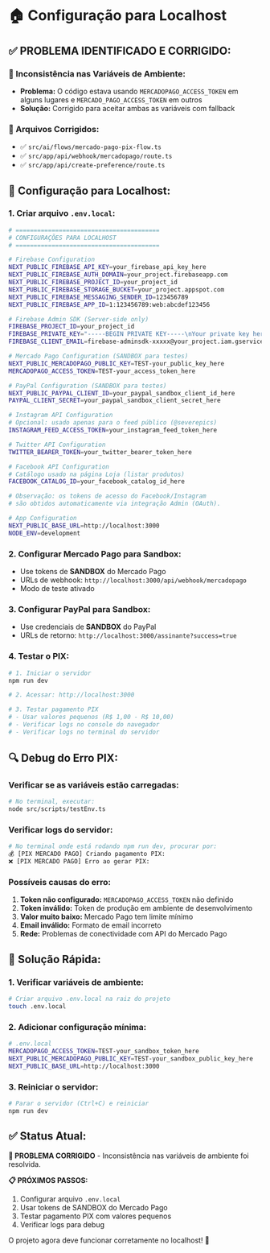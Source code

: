 # 🏠 Configuração para Localhost

## ✅ **PROBLEMA IDENTIFICADO E CORRIGIDO:**

### **🔧 Inconsistência nas Variáveis de Ambiente:**
- **Problema:** O código estava usando `MERCADOPAGO_ACCESS_TOKEN` em alguns lugares e `MERCADO_PAGO_ACCESS_TOKEN` em outros
- **Solução:** Corrigido para aceitar ambas as variáveis com fallback

### **📝 Arquivos Corrigidos:**
- ✅ `src/ai/flows/mercado-pago-pix-flow.ts`
- ✅ `src/app/api/webhook/mercadopago/route.ts`
- ✅ `src/app/api/create-preference/route.ts`

## 🔧 **Configuração para Localhost:**

### **1. Criar arquivo `.env.local`:**
```bash
# ========================================
# CONFIGURAÇÕES PARA LOCALHOST
# ========================================

# Firebase Configuration
NEXT_PUBLIC_FIREBASE_API_KEY=your_firebase_api_key_here
NEXT_PUBLIC_FIREBASE_AUTH_DOMAIN=your_project.firebaseapp.com
NEXT_PUBLIC_FIREBASE_PROJECT_ID=your_project_id
NEXT_PUBLIC_FIREBASE_STORAGE_BUCKET=your_project.appspot.com
NEXT_PUBLIC_FIREBASE_MESSAGING_SENDER_ID=123456789
NEXT_PUBLIC_FIREBASE_APP_ID=1:123456789:web:abcdef123456

# Firebase Admin SDK (Server-side only)
FIREBASE_PROJECT_ID=your_project_id
FIREBASE_PRIVATE_KEY="-----BEGIN PRIVATE KEY-----\nYour private key here\n-----END PRIVATE KEY-----\n"
FIREBASE_CLIENT_EMAIL=firebase-adminsdk-xxxxx@your_project.iam.gserviceaccount.com

# Mercado Pago Configuration (SANDBOX para testes)
NEXT_PUBLIC_MERCADOPAGO_PUBLIC_KEY=TEST-your_public_key_here
MERCADOPAGO_ACCESS_TOKEN=TEST-your_access_token_here

# PayPal Configuration (SANDBOX para testes)
NEXT_PUBLIC_PAYPAL_CLIENT_ID=your_paypal_sandbox_client_id_here
PAYPAL_CLIENT_SECRET=your_paypal_sandbox_client_secret_here

# Instagram API Configuration
# Opcional: usado apenas para o feed público (@severepics)
INSTAGRAM_FEED_ACCESS_TOKEN=your_instagram_feed_token_here

# Twitter API Configuration
TWITTER_BEARER_TOKEN=your_twitter_bearer_token_here

# Facebook API Configuration
# Catálogo usado na página Loja (listar produtos)
FACEBOOK_CATALOG_ID=your_facebook_catalog_id_here

# Observação: os tokens de acesso do Facebook/Instagram
# são obtidos automaticamente via integração Admin (OAuth).

# App Configuration
NEXT_PUBLIC_BASE_URL=http://localhost:3000
NODE_ENV=development
```

### **2. Configurar Mercado Pago para Sandbox:**
- Use tokens de **SANDBOX** do Mercado Pago
- URLs de webhook: `http://localhost:3000/api/webhook/mercadopago`
- Modo de teste ativado

### **3. Configurar PayPal para Sandbox:**
- Use credenciais de **SANDBOX** do PayPal
- URLs de retorno: `http://localhost:3000/assinante?success=true`

### **4. Testar o PIX:**
```bash
# 1. Iniciar o servidor
npm run dev

# 2. Acessar: http://localhost:3000

# 3. Testar pagamento PIX
# - Usar valores pequenos (R$ 1,00 - R$ 10,00)
# - Verificar logs no console do navegador
# - Verificar logs no terminal do servidor
```

## 🔍 **Debug do Erro PIX:**

### **Verificar se as variáveis estão carregadas:**
```bash
# No terminal, executar:
node src/scripts/testEnv.ts
```

### **Verificar logs do servidor:**
```bash
# No terminal onde está rodando npm run dev, procurar por:
💰 [PIX MERCADO PAGO] Criando pagamento PIX:
❌ [PIX MERCADO PAGO] Erro ao gerar PIX:
```

### **Possíveis causas do erro:**
1. **Token não configurado:** `MERCADOPAGO_ACCESS_TOKEN` não definido
2. **Token inválido:** Token de produção em ambiente de desenvolvimento
3. **Valor muito baixo:** Mercado Pago tem limite mínimo
4. **Email inválido:** Formato de email incorreto
5. **Rede:** Problemas de conectividade com API do Mercado Pago

## 🚀 **Solução Rápida:**

### **1. Verificar variáveis de ambiente:**
```bash
# Criar arquivo .env.local na raiz do projeto
touch .env.local
```

### **2. Adicionar configuração mínima:**
```bash
# .env.local
MERCADOPAGO_ACCESS_TOKEN=TEST-your_sandbox_token_here
NEXT_PUBLIC_MERCADOPAGO_PUBLIC_KEY=TEST-your_sandbox_public_key_here
NEXT_PUBLIC_BASE_URL=http://localhost:3000
```

### **3. Reiniciar o servidor:**
```bash
# Parar o servidor (Ctrl+C) e reiniciar
npm run dev
```

## ✅ **Status Atual:**

**🔧 PROBLEMA CORRIGIDO** - Inconsistência nas variáveis de ambiente foi resolvida.

**📋 PRÓXIMOS PASSOS:**
1. Configurar arquivo `.env.local`
2. Usar tokens de SANDBOX do Mercado Pago
3. Testar pagamento PIX com valores pequenos
4. Verificar logs para debug

O projeto agora deve funcionar corretamente no localhost! 🎉
